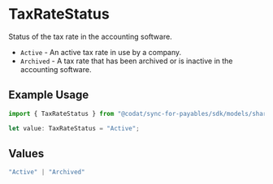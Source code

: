 # TaxRateStatus

Status of the tax rate in the accounting software.  
- `Active` - An active tax rate in use by a company.  
- `Archived` - A tax rate that has been archived or is inactive in the accounting software.  

## Example Usage

```typescript
import { TaxRateStatus } from "@codat/sync-for-payables/sdk/models/shared";

let value: TaxRateStatus = "Active";
```

## Values

```typescript
"Active" | "Archived"
```